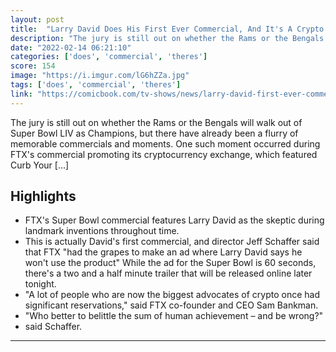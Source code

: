 ```yaml
---
layout: post
title:  "Larry David Does His First Ever Commercial, And It's A Crypto FTX Super Bowl Spot"
description: "The jury is still out on whether the Rams or the Bengals will walk out of Super Bowl LIV as Champions, but there have already been a flurry of memorable commercials and moments. One such moment occurred during FTX's commercial promoting its cryptocurrency exchange, which featured Curb Your [...]"
date: "2022-02-14 06:21:10"
categories: ['does', 'commercial', 'theres']
score: 154
image: "https://i.imgur.com/lG6hZZa.jpg"
tags: ['does', 'commercial', 'theres']
link: "https://comicbook.com/tv-shows/news/larry-david-first-ever-commercial-crypto-ftx-super-bowl-spot/"
---
```


The jury is still out on whether the Rams or the Bengals will walk out of Super Bowl LIV as Champions, but there have already been a flurry of memorable commercials and moments. One such moment occurred during FTX's commercial promoting its cryptocurrency exchange, which featured Curb Your [...]

## Highlights

- FTX's Super Bowl commercial features Larry David as the skeptic during landmark inventions throughout time.
- This is actually David's first commercial, and director Jeff Schaffer said that FTX "had the grapes to make an ad where Larry David says he won't use the product" While the ad for the Super Bowl is 60 seconds, there's a two and a half minute trailer that will be released online later tonight.
- "A lot of people who are now the biggest advocates of crypto once had significant reservations," said FTX co-founder and CEO Sam Bankman.
- "Who better to belittle the sum of human achievement – and be wrong?"
- said Schaffer.

---
